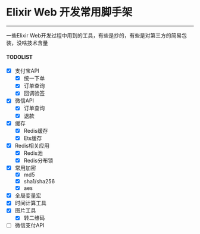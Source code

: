 # Elixir Web 开发常用脚手架
------

一些Elixir Web开发过程中用到的工具，有些是抄的，有些是对第三方的简易包装，没啥技术含量

#### TODOLIST

- [x] 支付宝API
  - [x] 统一下单
  - [x] 订单查询
  - [x] 回调验签
- [x] 微信API
  - [x] 订单查询
  - [x] 退款
- [x] 缓存
  - [x] Redis缓存
  - [x] Ets缓存
- [x] Redis相关应用
  - [x] Redis池
  - [x] Redis分布锁
- [x] 常用加密
    - [x] md5
    - [x] sha1/sha256
    - [x] aes
- [x] 全局变量宏
- [x] 时间计算工具
- [x] 图片工具
  - [x] 转二维码

- [ ] 微信支付API